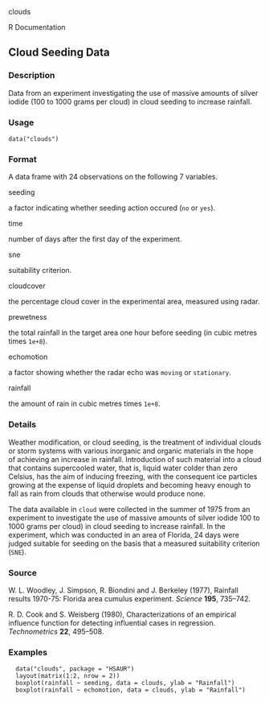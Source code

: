 clouds

R Documentation

##  Cloud Seeding Data

### Description

Data from an experiment investigating the use of massive amounts of silver
iodide (100 to 1000 grams per cloud) in cloud seeding to increase rainfall.

### Usage

    data("clouds")

### Format

A data frame with 24 observations on the following 7 variables.

seeding

a factor indicating whether seeding action occured (`no` or `yes`).

time

number of days after the first day of the experiment.

sne

suitability criterion.

cloudcover

the percentage cloud cover in the experimental area, measured using radar.

prewetness

the total rainfall in the target area one hour before seeding (in cubic metres
times `1e+8`).

echomotion

a factor showing whether the radar echo was `moving` or `stationary`.

rainfall

the amount of rain in cubic metres times `1e+8`.

### Details

Weather modification, or cloud seeding, is the treatment of individual clouds
or storm systems with various inorganic and organic materials in the hope of
achieving an increase in rainfall. Introduction of such material into a cloud
that contains supercooled water, that is, liquid water colder than zero
Celsius, has the aim of inducing freezing, with the consequent ice particles
growing at the expense of liquid droplets and becoming heavy enough to fall as
rain from clouds that otherwise would produce none.

The data available in `cloud` were collected in the summer of 1975 from an
experiment to investigate the use of massive amounts of silver iodide 100 to
1000 grams per cloud) in cloud seeding to increase rainfall. In the
experiment, which was conducted in an area of Florida, 24 days were judged
suitable for seeding on the basis that a measured suitability criterion
(`SNE`).

### Source

W. L. Woodley, J. Simpson, R. Biondini and J. Berkeley (1977), Rainfall
results 1970-75: Florida area cumulus experiment. _Science_ **195**, 735–742.

R. D. Cook and S. Weisberg (1980), Characterizations of an empirical influence
function for detecting influential cases in regression. _Technometrics_
**22**, 495–508.

### Examples

    
    
      data("clouds", package = "HSAUR")
      layout(matrix(1:2, nrow = 2))
      boxplot(rainfall ~ seeding, data = clouds, ylab = "Rainfall")
      boxplot(rainfall ~ echomotion, data = clouds, ylab = "Rainfall")    
    

